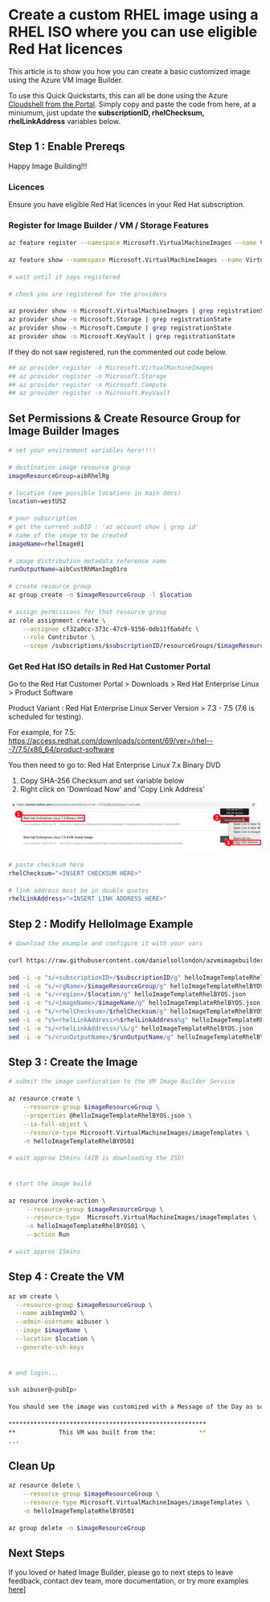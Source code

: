 # Create a custom RHEL image using a RHEL ISO where you can use eligible Red Hat licences

This article is to show you how you can create a basic customized image using the Azure VM Image Builder.

To use this Quick Quickstarts, this can all be done using the Azure [Cloudshell from the Portal](https://azure.microsoft.com/en-us/features/cloud-shell/). Simply copy and paste the code from here, at a miniumum, just update the **subscriptionID, rhelChecksum, rhelLinkAddress** variables below.

## Step 1 : Enable Prereqs

Happy Image Building!!!

### Licences
Ensure you have eligible Red Hat licences in your Red Hat subscription.

### Register for Image Builder / VM / Storage Features
```bash
az feature register --namespace Microsoft.VirtualMachineImages --name VirtualMachineTemplatePreview

az feature show --namespace Microsoft.VirtualMachineImages --name VirtualMachineTemplatePreview | grep state

# wait until it says registered

# check you are registered for the providers

az provider show -n Microsoft.VirtualMachineImages | grep registrationState
az provider show -n Microsoft.Storage | grep registrationState
az provider show -n Microsoft.Compute | grep registrationState
az provider show -n Microsoft.KeyVault | grep registrationState
```

If they do not saw registered, run the commented out code below.
```bash
## az provider register -n Microsoft.VirtualMachineImages
## az provider register -n Microsoft.Storage
## az provider register -n Microsoft.Compute
## az provider register -n Microsoft.KeyVault


```

## Set Permissions & Create Resource Group for Image Builder Images

```bash
# set your environment variables here!!!!

# destination image resource group
imageResourceGroup=aibRhelRg

# location (see possible locations in main docs)
location=westUS2

# your subscription
# get the current subID : 'az account show | grep id'
# name of the image to be created
imageName=rhelImage01

# image distribution metadata reference name
runOutputName=aibCustRhManImg01ro

# create resource group
az group create -n $imageResourceGroup -l $location

# assign permissions for that resource group
az role assignment create \
    --assignee cf32a0cc-373c-47c9-9156-0db11f6a6dfc \
    --role Contributor \
    --scope /subscriptions/$subscriptionID/resourceGroups/$imageResourceGroup

```
### Get Red Hat ISO details in Red Hat Customer Portal

Go to the Red Hat Customer Portal > Downloads > Red Hat Enterprise Linux > Product Software

Product Variant : Red Hat Enterprise Linux Server
Version > 7.3 - 7.5 (7.6 is scheduled for testing).

For example, for 7.5:
https://access.redhat.com/downloads/content/69/ver=/rhel---7/7.5/x86_64/product-software

You then need to go to:
Red Hat Enterprise Linux 7.x Binary DVD

1. Copy SHA-256 Checksum and set variable below
2. Right click on 'Download Now' and 'Copy Link Address'

![alt text](./rhcustomerportalpic1.png "ISO Steps")

```bash
# paste checksum here
rhelChecksum="<INSERT CHECKSUM HERE>"

# link address must be in double quotes
rhelLinkAddress="<INSERT LINK ADDRESS HERE>"

```

## Step 2 : Modify HelloImage Example

```bash
# download the example and configure it with your vars

curl https://raw.githubusercontent.com/danielsollondon/azvmimagebuilder/master/quickquickstarts/2_Creating_a_Custom_Image_using_Red_Hat_Subscription_Licences/helloImageTemplateRhelBYOS.json -o helloImageTemplateRhelBYOS.json

sed -i -e "s/<subscriptionID>/$subscriptionID/g" helloImageTemplateRhelBYOS.json
sed -i -e "s/<rgName>/$imageResourceGroup/g" helloImageTemplateRhelBYOS.json
sed -i -e "s/<region>/$location/g" helloImageTemplateRhelBYOS.json
sed -i -e "s/<imageName>/$imageName/g" helloImageTemplateRhelBYOS.json
sed -i -e "s/<rhelChecksum>/$rhelChecksum/g" helloImageTemplateRhelBYOS.json
sed -i -e "s%<rhelLinkAddress>%$rhelLinkAddress%g" helloImageTemplateRhelBYOS.json
sed -i -e "s/<rhelLinkAddress>/\&/g" helloImageTemplateRhelBYOS.json
sed -i -e "s/<runOutputName>/$runOutputName/g" helloImageTemplateRhelBYOS.json
```

## Step 3 : Create the Image

```bash
# submit the image confiuration to the VM Image Builder Service

az resource create \
    --resource-group $imageResourceGroup \
    --properties @helloImageTemplateRhelBYOS.json \
    --is-full-object \
    --resource-type Microsoft.VirtualMachineImages/imageTemplates \
    -n helloImageTemplateRhelBYOS01

# wait approx 15mins (AIB is downloading the ISO)


# start the image build

az resource invoke-action \
     --resource-group $imageResourceGroup \
     --resource-type  Microsoft.VirtualMachineImages/imageTemplates \
     -n helloImageTemplateRhelBYOS01 \
     --action Run 

# wait approx 15mins
```

## Step 4 : Create the VM

```bash
az vm create \
  --resource-group $imageResourceGroup \
  --name aibImgVm02 \
  --admin-username aibuser \
  --image $imageName \
  --location $location \
  --generate-ssh-keys


# and login...

ssh aibuser@<pubIp>

You should see the image was customized with a Message of the Day as soon as your SSH connection is established!

*******************************************************
**            This VM was built from the:            **
...

```

## Clean Up
```bash
az resource delete \
    --resource-group $imageResourceGroup \
    --resource-type Microsoft.VirtualMachineImages/imageTemplates \
    -n helloImageTemplateRhelBYOS01

az group delete -n $imageResourceGroup

```

## Next Steps
If you loved or hated Image Builder, please go to next steps to leave feedback, contact dev team, more documentation, or try more examples [here](../quickquickstarts/nextSteps.md)]

